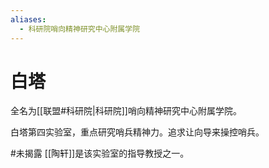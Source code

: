 ```yaml
---
aliases:
  - 科研院哨向精神研究中心附属学院
---
```


# 白塔

全名为[[联盟#科研院|科研院]]哨向精神研究中心附属学院。

白塔第四实验室，重点研究哨兵精神力。追求让向导来操控哨兵。

#未揭露 [[陶轩]]是该实验室的指导教授之一。
